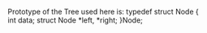 Prototype of the Tree used here is:
typedef struct Node {      
    int data;
    struct Node *left, *right;
}Node;
